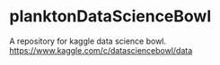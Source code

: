 # planktonDataScienceBowl
A repository for kaggle data science bowl. https://www.kaggle.com/c/datasciencebowl/data
